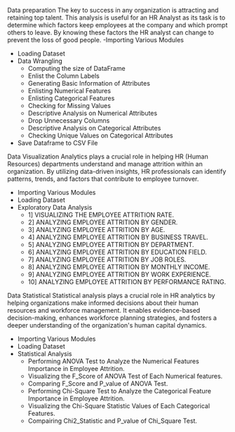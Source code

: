 Data preparation 
The key to success in any organization is attracting and retaining top talent. This analysis is useful for an HR Analyst as its task is to determine which factors keep employees
at the company and which prompt others to leave. By knowing these factors the HR analyst can change to prevent the loss of good people.
-Importing Various Modules
- Loading Dataset
- Data Wrangling
    - Computing the size of DataFrame
    - Enlist the Column Labels
    - Generating Basic Information of Attributes
    - Enlisting Numerical Features
    - Enlisting Categorical Features
    - Checking for Missing Values
    - Descriptive Analysis on Numerical Attributes
    - Drop Unnecessary Columns
    - Descriptive Analysis on Categorical Attributes
    - Checking Unique Values on Categorical Attributes
- Save Dataframe to CSV File


 Data Visualization
 Analytics plays a crucial role in helping HR (Human Resources) departments understand and manage attrition within an organization.
 By utilizing data-driven insights, HR professionals can identify patterns, trends, and factors that contribute to employee turnover. 
 
- Importing Various Modules
- Loading Dataset
- Exploratory Data Analysis
    - 1] VISUALIZING THE EMPLOYEE ATTRITION RATE.
    - 2] ANALYZING EMPLOYEE ATTRITION BY GENDER.
    - 3] ANALYZING EMPLOYEE ATTRITION BY AGE.
    - 4] ANALYZING EMPLOYEE ATTRITION BY BUSINESS TRAVEL.
    - 5] ANALYZING EMPLOYEE ATTRITION BY DEPARTMENT.
    - 6] ANALYZING EMPLOYEE ATTRITION BY EDUCATION FIELD.
    - 7] ANALYZING EMPLOYEE ATTRITION BY JOB ROLES.
    - 8] ANALYZING EMPLOYEE ATTRITION BY MONTHLY INCOME.
    - 9] ANALYZING EMPLOYEE ATTRITION BY WORK EXPERIENCE.
    - 10] ANALYZING EMPLOYEE ATTRITION BY PERFORMANCE RATING.


Data Statistical
Statistical analysis plays a crucial role in HR analytics by helping organizations make informed decisions about their human resources and workforce management. 
It enables evidence-based decision-making, enhances workforce planning strategies, and fosters a deeper understanding of the organization's human capital dynamics.

- Importing Various Modules
- Loading Dataset
- Statistical Analysis
    - Performing ANOVA Test to Analyze the Numerical Features Importance in Employee Attrition.
    - Visualizing the F_Score of ANOVA Test of Each Numerical features.
    - Comparing F_Score and P_value of ANOVA Test.
    - Performing Chi-Square Test to Analyze the Categorical Feature Importance in Employee Attrition.
    - Visualizing the Chi-Square Statistic Values of Each Categorical Features.
    - Compairing Chi2_Statistic and P_value of Chi_Square Test.
      


  
